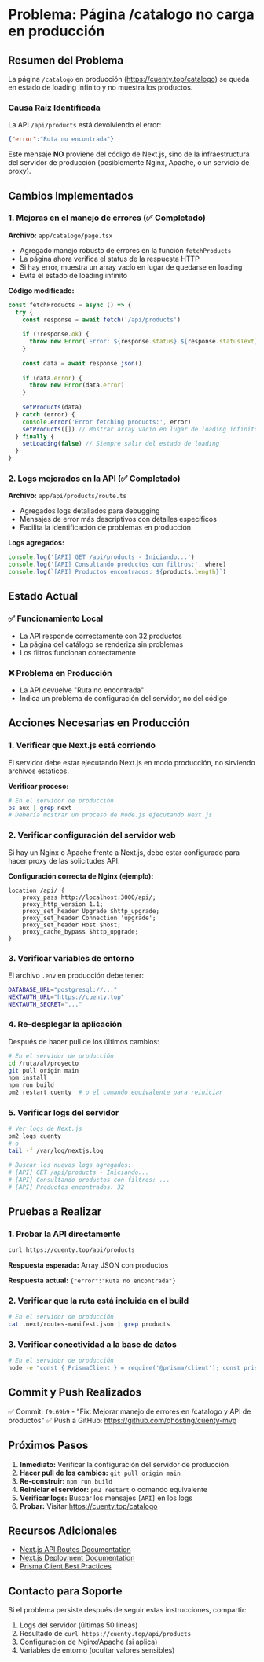 # Problema: Página /catalogo no carga en producción

## Resumen del Problema

La página `/catalogo` en producción (https://cuenty.top/catalogo) se queda en estado de loading infinito y no muestra los productos. 

### Causa Raíz Identificada

La API `/api/products` está devolviendo el error:
```json
{"error":"Ruta no encontrada"}
```

Este mensaje **NO** proviene del código de Next.js, sino de la infraestructura del servidor de producción (posiblemente Nginx, Apache, o un servicio de proxy).

## Cambios Implementados

### 1. Mejoras en el manejo de errores (✅ Completado)

**Archivo:** `app/catalogo/page.tsx`

- Agregado manejo robusto de errores en la función `fetchProducts`
- La página ahora verifica el status de la respuesta HTTP
- Si hay error, muestra un array vacío en lugar de quedarse en loading
- Evita el estado de loading infinito

**Código modificado:**
```typescript
const fetchProducts = async () => {
  try {
    const response = await fetch('/api/products')
    
    if (!response.ok) {
      throw new Error(`Error: ${response.status} ${response.statusText}`)
    }
    
    const data = await response.json()
    
    if (data.error) {
      throw new Error(data.error)
    }
    
    setProducts(data)
  } catch (error) {
    console.error('Error fetching products:', error)
    setProducts([]) // Mostrar array vacío en lugar de loading infinito
  } finally {
    setLoading(false) // Siempre salir del estado de loading
  }
}
```

### 2. Logs mejorados en la API (✅ Completado)

**Archivo:** `app/api/products/route.ts`

- Agregados logs detallados para debugging
- Mensajes de error más descriptivos con detalles específicos
- Facilita la identificación de problemas en producción

**Logs agregados:**
```typescript
console.log('[API] GET /api/products - Iniciando...')
console.log('[API] Consultando productos con filtros:', where)
console.log(`[API] Productos encontrados: ${products.length}`)
```

## Estado Actual

### ✅ Funcionamiento Local
- La API responde correctamente con 32 productos
- La página del catálogo se renderiza sin problemas
- Los filtros funcionan correctamente

### ❌ Problema en Producción
- La API devuelve "Ruta no encontrada"
- Indica un problema de configuración del servidor, no del código

## Acciones Necesarias en Producción

### 1. Verificar que Next.js está corriendo

El servidor debe estar ejecutando Next.js en modo producción, no sirviendo archivos estáticos.

**Verificar proceso:**
```bash
# En el servidor de producción
ps aux | grep next
# Debería mostrar un proceso de Node.js ejecutando Next.js
```

### 2. Verificar configuración del servidor web

Si hay un Nginx o Apache frente a Next.js, debe estar configurado para hacer proxy de las solicitudes API.

**Configuración correcta de Nginx (ejemplo):**
```nginx
location /api/ {
    proxy_pass http://localhost:3000/api/;
    proxy_http_version 1.1;
    proxy_set_header Upgrade $http_upgrade;
    proxy_set_header Connection 'upgrade';
    proxy_set_header Host $host;
    proxy_cache_bypass $http_upgrade;
}
```

### 3. Verificar variables de entorno

El archivo `.env` en producción debe tener:
```bash
DATABASE_URL="postgresql://..."
NEXTAUTH_URL="https://cuenty.top"
NEXTAUTH_SECRET="..."
```

### 4. Re-desplegar la aplicación

Después de hacer pull de los últimos cambios:

```bash
# En el servidor de producción
cd /ruta/al/proyecto
git pull origin main
npm install
npm run build
pm2 restart cuenty  # o el comando equivalente para reiniciar
```

### 5. Verificar logs del servidor

```bash
# Ver logs de Next.js
pm2 logs cuenty
# o
tail -f /var/log/nextjs.log

# Buscar los nuevos logs agregados:
# [API] GET /api/products - Iniciando...
# [API] Consultando productos con filtros: ...
# [API] Productos encontrados: 32
```

## Pruebas a Realizar

### 1. Probar la API directamente
```bash
curl https://cuenty.top/api/products
```

**Respuesta esperada:** Array JSON con productos

**Respuesta actual:** `{"error":"Ruta no encontrada"}`

### 2. Verificar que la ruta está incluida en el build
```bash
# En el servidor de producción
cat .next/routes-manifest.json | grep products
```

### 3. Verificar conectividad a la base de datos
```bash
# En el servidor de producción
node -e "const { PrismaClient } = require('@prisma/client'); const prisma = new PrismaClient(); prisma.product.count().then(count => console.log('Productos:', count)).finally(() => process.exit())"
```

## Commit y Push Realizados

✅ Commit: `f9c69b9` - "Fix: Mejorar manejo de errores en /catalogo y API de productos"
✅ Push a GitHub: https://github.com/qhosting/cuenty-mvp

## Próximos Pasos

1. **Inmediato:** Verificar la configuración del servidor de producción
2. **Hacer pull de los cambios:** `git pull origin main`
3. **Re-construir:** `npm run build`
4. **Reiniciar el servidor:** `pm2 restart` o comando equivalente
5. **Verificar logs:** Buscar los mensajes `[API]` en los logs
6. **Probar:** Visitar https://cuenty.top/catalogo

## Recursos Adicionales

- [Next.js API Routes Documentation](https://nextjs.org/docs/app/building-your-application/routing/route-handlers)
- [Next.js Deployment Documentation](https://nextjs.org/docs/app/building-your-application/deploying)
- [Prisma Client Best Practices](https://www.prisma.io/docs/guides/performance-and-optimization/connection-management)

## Contacto para Soporte

Si el problema persiste después de seguir estas instrucciones, compartir:
1. Logs del servidor (últimas 50 líneas)
2. Resultado de `curl https://cuenty.top/api/products`
3. Configuración de Nginx/Apache (si aplica)
4. Variables de entorno (ocultar valores sensibles)
